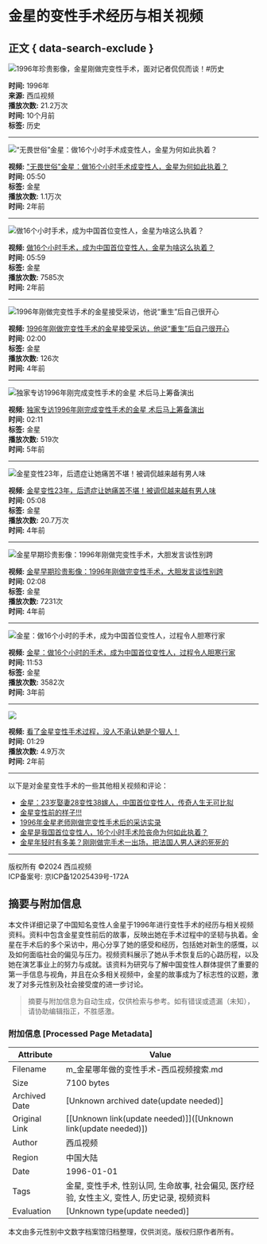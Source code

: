 # 金星的变性手术经历与相关视频

## 正文 { data-search-exclude }


![1996年珍贵影像，金星刚做完变性手术，面对记者侃侃而谈！#历史](https://p26-sign.bdxiguaimg.com/tos-cn-p-0004/2b3252c67387460dba9c8c3eabbb0717_1710221496~tplv-pk90l89vgd-crop-center:864:486.jpeg?appId=1768&biz_tag=video1609_custom%2Fnone&channelId=0&customType=custom%2Fnone&from=401_large_image_list&imageType=video1609&isImmersiveScene=0&is_stream=0&lk3s=9d3f5bff&logId=20250121174853929C2530F7B005ACF757&requestFrom=401&x-expires=1768988934&x-signature=V12xniO7WDRO8QMKKTX9W0p27Tk%3D)

**时间:** 1996年  
**来源:** 西瓜视频  
**播放次数:** 21.2万次  
**时间:** 10个月前  
**标签:** 历史

---

![“无畏世俗”金星：做16个小时手术成变性人，金星为何如此执着？](https://p3-sign.bdxiguaimg.com/tos-cn-i-0004/0ab841ff8bbb485bb31fd89417264b71~tplv-pk90l89vgd-crop-center:864:486.jpeg?appId=1768&biz_tag=video1609_custom%2Fnone&channelId=0&customType=custom%2Fnone&from=401_large_image_list&imageType=video1609&isImmersiveScene=0&is_stream=0&lk3s=9d3f5bff&logId=20250121174853929C2530F7B005ACF757&requestFrom=401&x-expires=1768988934&x-signature=N1k%2FXtayC8LPt3cVaiM4Hb2vN3Q%3D)

**视频:** ["无畏世俗"金星：做16个小时手术成变性人，金星为何如此执着？](https://www.ixigua.com)  
**时间:** 05:50  
**标签:** 金星  
**播放次数:** 1.1万次  
**时间:** 2年前  

---

![做16个小时手术，成为中国首位变性人，金星为啥这么执着？](https://p26-sign.bdxiguaimg.com/tos-cn-i-0004/ca7126612eda496ead70ea5743711c3b~tplv-pk90l89vgd-crop-center:864:486.jpeg?appId=1768&biz_tag=video1609_custom%2Fnone&channelId=0&customType=custom%2Fnone&from=401_large_image_list&imageType=video1609&isImmersiveScene=0&is_stream=0&lk3s=9d3f5bff&logId=20250121174853929C2530F7B005ACF757&requestFrom=401&x-expires=1768988934&x-signature=gTO0tVxt91xj0MSvF9VdPBCJfZo%3D)

**视频:** [做16个小时手术，成为中国首位变性人，金星为啥这么执着？](https://www.ixigua.com)  
**时间:** 05:59  
**标签:** 金星  
**播放次数:** 7585次  
**时间:** 2年前  

---

![1996年刚做完变性手术的金星接受采访，他说“重生”后自己很开心](https://p26-sign.bdxiguaimg.com/tos-cn-i-0000/ddd6ec303101489a816c3c092b9062a7~tplv-pk90l89vgd-crop-center:864:486.jpeg?appId=1768&biz_tag=video1609_custom%2Fnone&channelId=0&customType=custom%2Fnone&from=401_large_image_list&imageType=video1609&isImmersiveScene=0&is_stream=0&lk3s=9d3f5bff&logId=20250121174853929C2530F7B005ACF757&requestFrom=401&x-expires=1768988934&x-signature=Dt0Pb34iZip9qNGDiY56XhamzmE%3D)

**视频:** [1996年刚做完变性手术的金星接受采访，他说“重生”后自己很开心](https://www.ixigua.com)  
**时间:** 02:00  
**标签:** 金星  
**播放次数:** 126次  
**时间:** 4年前  

---

![独家专访1996年刚完成变性手术的金星 术后马上筹备演出](https://p26-sign.bdxiguaimg.com/tos-cn-i-0004/b980edc00c494282973ee0acf659a646~tplv-pk90l89vgd-crop-center:864:486.jpeg?appId=1768&biz_tag=video1609_custom%2Fnone&channelId=0&customType=custom%2Fnone&from=401_large_image_list&imageType=video1609&isImmersiveScene=0&is_stream=0&lk3s=9d3f5bff&logId=20250121174853929C2530F7B005ACF757&requestFrom=401&x-expires=1768988934&x-signature=wu203opbNzhX5LmHpR9GMBgbUos%3D)

**视频:** [独家专访1996年刚完成变性手术的金星 术后马上筹备演出](https://www.ixigua.com)  
**时间:** 02:11  
**标签:** 金星  
**播放次数:** 519次  
**时间:** 5年前  

---

![金星变性23年，后遗症让她痛苦不堪！被调侃越来越有男人味](https://p3-sign.bdxiguaimg.com/tos-cn-i-0004/16a22fe6d1f8471d8a9aff36e4b16122~tplv-pk90l89vgd-crop-center:864:486.jpeg?appId=1768&biz_tag=video1609_custom%2Fnone&channelId=0&customType=custom%2Fnone&from=401_large_image_list&imageType=video1609&isImmersiveScene=0&is_stream=0&lk3s=9d3f5bff&logId=202501211749104BFFC4E7521DE9F1A06A&requestFrom=401&x-expires=1768988950&x-signature=VLh4YXwewG63TU3%2BKpaLnzQROjI%3D)

**视频:** [金星变性23年，后遗症让她痛苦不堪！被调侃越来越有男人味](https://www.ixigua.com)  
**时间:** 05:08  
**标签:** 金星  
**播放次数:** 20.7万次  
**时间:** 4年前  

---

![金星早期珍贵影像：1996年刚做完变性手术，大胆发言谈性别跨](https://p26-sign.bdxiguaimg.com/tos-cn-i-0000/a3aefabb4c464a7697cacd6628cd0326~tplv-pk90l89vgd-crop-center:864:486.jpeg?appId=1768&biz_tag=video1609_custom%2Fnone&channelId=0&customType=custom%2Fnone&from=401_large_image_list&imageType=video1609&isImmersiveScene=0&is_stream=0&lk3s=9d3f5bff&logId=202501211749104BFFC4E7521DE9F1A06A&requestFrom=401&x-expires=1768988950&x-signature=qpScwq%2Bf8knvuMU7gsZGMh9a3Jo%3D)

**视频:** [金星早期珍贵影像：1996年刚做完变性手术，大胆发言谈性别跨](https://www.ixigua.com)  
**时间:** 02:08  
**标签:** 金星  
**播放次数:** 7231次  
**时间:** 4年前  

---

![金星：做16个小时的手术，成为中国首位变性人，过程令人胆寒行家](https://p26-sign.bdxiguaimg.com/tos-cn-i-0004/fede27cdeb864ddd87a271e0053c0feb~tplv-pk90l89vgd-crop-center:864:486.jpeg?appId=1768&biz_tag=video1609_custom%2Fnone&channelId=0&customType=custom%2Fnone&from=401_large_image_list&imageType=video1609&isImmersiveScene=0&is_stream=0&lk3s=9d3f5bff&logId=202501211749104BFFC4E7521DE9F1A06A&requestFrom=401&x-expires=1768988950&x-signature=zzYyXlKCC8bX6V6pqcuBCKip1yQ%3D)

**视频:** [金星：做16个小时的手术，成为中国首位变性人，过程令人胆寒行家](https://www.ixigua.com)  
**时间:** 11:53  
**标签:** 金星  
**播放次数:** 3582次  
**时间:** 3年前  

---

![](https://p3-sign.bdxiguaimg.com/tos-cn-i-0004/b3553fac0f454a479419a9dae58b1393~tplv-pk90l89vgd-crop-center:864:486.jpeg?appId=1768&biz_tag=video1609_custom%2Fnone&channelId=0&customType=custom%2Fnone&from=401_large_image_list&imageType=video1609&isImmersiveScene=0&is_stream=0&lk3s=9d3f5bff&logId=202501211749104BFFC4E7521DE9F1A06A&requestFrom=401&x-expires=1768988950&x-signature=9rl%2FshWdNkN%2FtXBGL2PubMyecaI%3D)

**视频:** [看了金星变性手术过程，没人不承认她是个狠人！](https://www.ixigua.com)  
**时间:** 01:29  
**播放次数:** 4.9万次  
**时间:** 2年前  

---

以下是对金星变性手术的一些其他相关视频和评论：

- [金星：23岁娶妻28变性38嫁人，中国首位变性人，传奇人生无可比拟](https://www.ixigua.com)  
- [金星变性前的样子!!!](https://www.ixigua.com)  
- [1996年金星老师刚做完变性手术后的采访实录](https://www.ixigua.com)  
- [金星是我国首位变性人，16个小时手术险丧命为何如此执着？](https://www.ixigua.com)  
- [金星年轻时有多美？刚刚做完手术一出场，把法国人男人迷的死死的](https://www.ixigua.com)  

--- 

版权所有 ©2024 西瓜视频  
ICP备案号: 京ICP备12025439号-172A
<!-- tcd_original_link https://m.ixigua.com/s/%E9%87%91%E6%98%9F%E5%93%AA%E5%B9%B4%E5%81%9A%E7%9A%84%E5%8F%98%E6%80%A7%E6%89%8B%E6%9C%AF -->


## 摘要与附加信息

<!-- tcd_abstract -->
本文件详细记录了中国知名变性人金星于1996年进行变性手术的经历与相关视频资料。资料中包含金星变性前后的故事，反映出她在手术过程中的坚韧与执着。金星在手术后的多个采访中，用心分享了她的感受和经历，包括她对新生的感慨，以及如何面临社会的偏见与压力。视频资料展示了她从手术恢复后的心路历程，以及她在演艺事业上的努力与成就。该资料为研究与了解中国变性人群体提供了重要的第一手信息与视角，并且在众多相关视频中，金星的故事成为了标志性的议题，激发了对多元性别及社会接受度的进一步讨论。
<!-- tcd_abstract_end -->

> 摘要与附加信息为自动生成，仅供检索与参考。如有错误或遗漏（未知），请协助编辑指正，不胜感激。

### 附加信息 [Processed Page Metadata]

| Attribute       | Value                                  |
|-----------------|----------------------------------------|
| Filename        | m_金星哪年做的变性手术-西瓜视频搜索.md                             |
| Size            | 7100 bytes                           |
| Archived Date   | [Unknown archived date(update needed)]                             |
| Original Link   | [[Unknown link(update needed)]]([Unknown link(update needed)])                       |
| Author          | 西瓜视频                               |
| Region          | 中国大陆                               |
| Date            | 1996-01-01                                 |
| Tags            | 金星, 变性手术, 性别认同, 生命故事, 社会偏见, 医疗经验, 女性主义, 变性人, 历史记录, 视频资料                                 |
| Evaluation            | [Unknown type(update needed)]                                 |
<!-- tcd_table_end -->

本文由多元性别中文数字档案馆归档整理，仅供浏览。版权归原作者所有。
